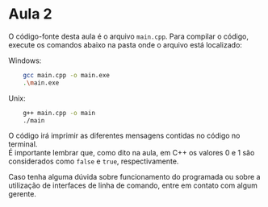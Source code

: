 # Aula 2

O código-fonte desta aula é o arquivo `main.cpp`. Para compilar o código, execute os comandos abaixo na pasta onde o arquivo está localizado:

Windows:  
```bash
    gcc main.cpp -o main.exe
    .\main.exe
```

Unix:
```bash
    g++ main.cpp -o main
    ./main
```

O código irá imprimir as diferentes mensagens contidas no código no terminal.  
É importante lembrar que, como dito na aula, em C++ os valores 0 e 1 são considerados como `false` e `true`, respectivamente. 

Caso tenha alguma dúvida sobre funcionamento do programada ou sobre a utilização de interfaces de linha de comando, entre em contato com algum gerente.